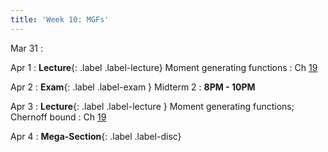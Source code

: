 ```yaml
---
title: 'Week 10: MGFs'
---
```


Mar 31
: 

Apr 1
: **Lecture**{: .label .label-lecture} Moment generating functions
    : Ch [19](http://prob140.org/textbook/content/Chapter_19/00_Distributions_of_Sums.html)

Apr 2
: **Exam**{: .label .label-exam } Midterm 2
    : **8PM - 10PM**

Apr 3
: **Lecture**{: .label .label-lecture } Moment generating functions; Chernoff bound
    : Ch [19](http://prob140.org/textbook/content/Chapter_19/00_Distributions_of_Sums.html)    

Apr 4
: **Mega-Section**{: .label .label-disc}